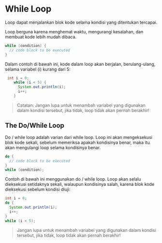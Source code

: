 # While Loop

Loop dapat menjalankan blok kode selama kondisi yang ditentukan tercapai.

Loop berguna karena menghemat waktu, mengurangi kesalahan, dan membuat kode lebih mudah dibaca.

```java
while (condition) {
  // code block to be executed
}
```


Dalam contoh di bawah ini, kode dalam loop akan berjalan, berulang-ulang, selama variabel (i) kurang dari 5:
```java
 int i = 0;
    while (i < 5) {
      System.out.println(i);
      i++;
    } 
```

> Catatan: Jangan lupa untuk menambah variabel yang digunakan dalam kondisi tersebut, jika tidak, loop tidak akan pernah berakhir!

## The Do/While Loop

Do / while loop adalah varian dari while loop. Loop ini akan mengeksekusi blok kode sekali, sebelum memeriksa apakah kondisinya benar, maka itu akan mengulangi loop selama kondisinya benar.

```java
do {
  // code block to be executed
}
while (condition);
```

Contoh di bawah ini menggunakan do / while loop. Loop akan selalu dieksekusi setidaknya sekali, walaupun kondisinya salah, karena blok kode dieksekusi sebelum kondisi diuji:

```java
int i = 0;
do {
  System.out.println(i);
  i++;
}
while (i < 5);
```

> Jangan lupa untuk menambah variabel yang digunakan dalam kondisi tersebut, jika tidak, loop tidak akan pernah berakhir!

